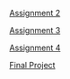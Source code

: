 [Assignment 2](how_do_i_blog.md)

[Assignment 3](assignment3.md)

[Assignment 4](assignment4.md)

[Final Project](final_project.md)
